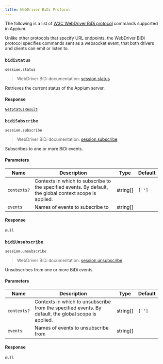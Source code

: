 ```yaml
---
title: WebDriver BiDi Protocol
---
```

<style>
  ul[data-md-component="toc"] .md-nav {
    display: none;
  }
</style>

The following is a list of [W3C WebDriver BiDi protocol](https://w3c.github.io/webdriver-bidi/)
commands supported in Appium.

Unlike other protocols that specify URL endpoints, the WebDriver BiDi protocol specifies commands
sent as a websocket event, that both drivers and clients can emit or listen to.

### `bidiStatus`

```
session.status
```

> WebDriver BiDi documentation: [session.status](https://w3c.github.io/webdriver-bidi/#command-session-status)

Retrieves the current status of the Appium server.

#### Response

[`GetStatusResult`](./webdriver.md#response_2)

### `bidiSubscribe`

```
session.subscribe
```

> WebDriver BiDi documentation: [session.subscribe](https://w3c.github.io/webdriver-bidi/#command-session-subscribe)

Subscribes to one or more BiDi events.

#### Parameters

|Name|Description|Type|Default|
|--|--|--|--|
|`contexts?`|Contexts in which to subscribe to the specified events. By default, the global context scope is applied.|string[]|`['']`|
|`events`|Names of events to subscribe to|string[]||

#### Response

`null`

### `bidiUnsubscribe`

```
session.unsubscribe
```

> WebDriver BiDi documentation: [session.unsubscribe](https://w3c.github.io/webdriver-bidi/#command-session-unsubscribe)

Unsubscribes from one or more BiDi events.

#### Parameters

|Name|Description|Type|Default|
|--|--|--|--|
|`contexts?`|Contexts in which to unsubscribe from the specified events. By default, the global scope is applied.|string[]|`['']`|
|`events`|Names of events to unsubscribe from|string[]||

#### Response

`null`

